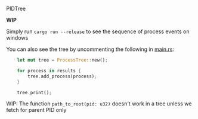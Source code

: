 PIDTree

**WIP**

Simply run `cargo run --release` to see the sequence of process events on windows

You can also see the tree by uncommenting the following in [main.rs](src/main.rs):
```rust
    let mut tree = ProcessTree::new();

    for process in results {
        tree.add_process(process);
    }

    tree.print();
```

WIP: The function `path_to_root(pid: u32)` doesn't work in a tree unless we fetch for parent PID only